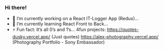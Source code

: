### Hi there!

- 🔭 I’m currently working on a React IT-Logger App (Redux)...
- 🌱 I’m currently learning React Front to Back...
- ⚡ Fun fact: It’s all 0’s and 1’s...
4fun projects:
https://quotes-dusky.vercel.app/ (Just quotes)
https://alex-photography.vercel.app/ (Photography Portfolio - Sony Embassador)
